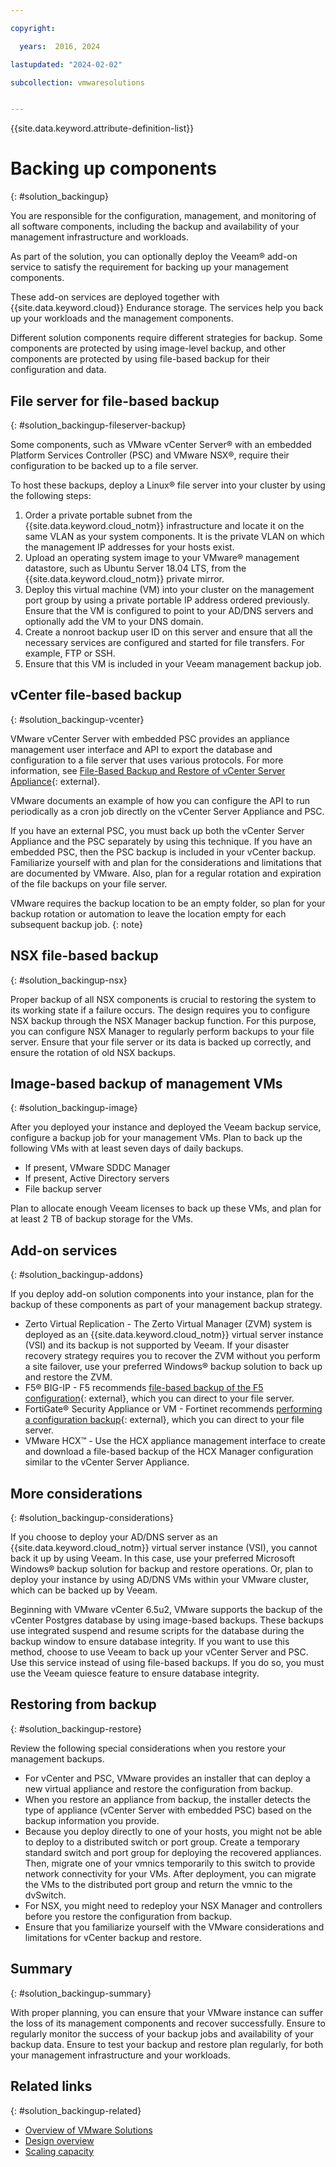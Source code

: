 ```yaml
---

copyright:

  years:  2016, 2024

lastupdated: "2024-02-02"

subcollection: vmwaresolutions


---
```


{{site.data.keyword.attribute-definition-list}}

# Backing up components
{: #solution_backingup}

You are responsible for the configuration, management, and monitoring of all software components, including the backup and availability of your management infrastructure and workloads.

As part of the solution, you can optionally deploy the Veeam® add-on service to satisfy the requirement for backing up your management components.

These add-on services are deployed together with {{site.data.keyword.cloud}} Endurance storage. The services help you back up your workloads and the management components.

Different solution components require different strategies for backup. Some components are protected by using image-level backup, and other components are protected by using file-based backup for their configuration and data.

## File server for file-based backup
{: #solution_backingup-fileserver-backup}

Some components, such as VMware vCenter Server® with an embedded Platform Services Controller (PSC) and VMware NSX®, require their configuration to be backed up to a file server.

To host these backups, deploy a Linux® file server into your cluster by using the following steps:

1. Order a private portable subnet from the {{site.data.keyword.cloud_notm}} infrastructure and locate it on the same VLAN as your system components. It is the private VLAN on which the management IP addresses for your hosts exist.
2. Upload an operating system image to your VMware® management datastore, such as Ubuntu Server 18.04 LTS, from the {{site.data.keyword.cloud_notm}} private mirror.
3. Deploy this virtual machine (VM) into your cluster on the management port group by using a private portable IP address ordered previously. Ensure that the VM is configured to point to your AD/DNS servers and optionally add the VM to your DNS domain.
4. Create a nonroot backup user ID on this server and ensure that all the necessary services are configured and started for file transfers. For example, FTP or SSH.
5. Ensure that this VM is included in your Veeam management backup job.

## vCenter file-based backup
{: #solution_backingup-vcenter}

VMware vCenter Server with embedded PSC provides an appliance management user interface and API to export the database and configuration to a file server that uses various protocols. For more information, see [File-Based Backup and Restore of vCenter Server Appliance](https://docs.vmware.com/en/VMware-vSphere/6.5/com.vmware.vsphere.install.doc/GUID-3EAED005-B0A3-40CF-B40D-85AD247D7EA4.html){: external}.

VMware documents an example of how you can configure the API to run periodically as a cron job directly on the vCenter Server Appliance and PSC.

If you have an external PSC, you must back up both the vCenter Server Appliance and the PSC separately by using this technique. If you have an embedded PSC, then the PSC backup is included in your vCenter backup. Familiarize yourself with and plan for the considerations and limitations that are documented by VMware. Also, plan for a regular rotation and expiration of the file backups on your file server.

VMware requires the backup location to be an empty folder, so plan for your backup rotation or automation to leave the location empty for each subsequent backup job.
{: note}

## NSX file-based backup
{: #solution_backingup-nsx}

Proper backup of all NSX components is crucial to restoring the system to its working state if a failure occurs. The design requires you to configure NSX backup through the NSX Manager backup function. For this purpose, you can configure NSX Manager to regularly perform backups to your file server. Ensure that your file server or its data is backed up correctly, and ensure the rotation of old NSX backups.

## Image-based backup of management VMs
{: #solution_backingup-image}

After you deployed your instance and deployed the Veeam backup service, configure a backup job for your management VMs. Plan to back up the following VMs with at least seven days of daily backups.

* If present, VMware SDDC Manager
* If present, Active Directory servers
* File backup server

Plan to allocate enough Veeam licenses to back up these VMs, and plan for at least 2 TB of backup storage for the VMs.

## Add-on services
{: #solution_backingup-addons}

If you deploy add-on solution components into your instance, plan for the backup of these components as part of your management backup strategy.

* Zerto Virtual Replication - The Zerto Virtual Manager (ZVM) system is deployed as an {{site.data.keyword.cloud_notm}} virtual server instance (VSI) and its backup is not supported by Veeam. If your disaster recovery strategy requires you to recover the ZVM without you perform a site failover, use your preferred Windows® backup solution to back up and restore the ZVM.
* F5® BIG-IP - F5 recommends [file-based backup of the F5 configuration](https://my.f5.com/manage/s/article/K13132){: external}, which you can direct to your file server.
* FortiGate® Security Appliance or VM - Fortinet recommends [performing a configuration backup](https://docs.fortinet.com/document/fortigate/6.4.0/best-practices/262994/performing-a-configuration-backup){: external}, which you can direct to your file server.
* VMware HCX™ - Use the HCX appliance management interface to create and download a file-based backup of the HCX Manager configuration similar to the vCenter Server Appliance.

## More considerations
{: #solution_backingup-considerations}

If you choose to deploy your AD/DNS server as an {{site.data.keyword.cloud_notm}} virtual server instance (VSI), you cannot back it up by using Veeam. In this case, use your preferred Microsoft Windows® backup solution for backup and restore operations. Or, plan to deploy your instance by using AD/DNS VMs within your VMware cluster, which can be backed up by Veeam.

Beginning with VMware vCenter 6.5u2, VMware supports the backup of the vCenter Postgres database by using image-based backups. These backups use integrated suspend and resume scripts for the database during the backup window to ensure database integrity. If you want to use this method, choose to use Veeam to back up your vCenter Server and PSC. Use this service instead of using file-based backups. If you do so, you must use the Veeam quiesce feature to ensure database integrity.

## Restoring from backup
{: #solution_backingup-restore}

Review the following special considerations when you restore your management backups.

* For vCenter and PSC, VMware provides an installer that can deploy a new virtual appliance and restore the configuration from backup.
* When you restore an appliance from backup, the installer detects the type of appliance (vCenter Server with embedded PSC) based on the backup information you provide.
* Because you deploy directly to one of your hosts, you might not be able to deploy to a distributed switch or port group. Create a temporary standard switch and port group for deploying the recovered appliances. Then, migrate one of your vmnics temporarily to this switch to provide network connectivity for your VMs. After deployment, you can migrate the VMs to the distributed port group and return the vmnic to the dvSwitch.
* For NSX, you might need to redeploy your NSX Manager and controllers before you restore the configuration from backup.
* Ensure that you familiarize yourself with the VMware considerations and limitations for vCenter backup and restore.

## Summary
{: #solution_backingup-summary}

With proper planning, you can ensure that your VMware instance can suffer the loss of its management components and recover successfully. Ensure to regularly monitor the success of your backup jobs and availability of your backup data. Ensure to test your backup and restore plan regularly, for both your management infrastructure and your workloads.

## Related links
{: #solution_backingup-related}

* [Overview of VMware Solutions](/docs/vmwaresolutions?topic=vmwaresolutions-solution_overview)
* [Design overview](/docs/vmwaresolutions?topic=vmwaresolutions-design_overview)
* [Scaling capacity](/docs/vmwaresolutions?topic=vmwaresolutions-solution_scaling)
